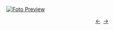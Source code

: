[![Foto Preview](preview/n334.avif)](https://20essentials.github.io/project-000-334)

<div align="center" style="display: flex; justify-content: center;">
  <a  href="https://github.com/20essentials/project-000-333" target="_blank">&#8592;</a>
  &nbsp;&nbsp;
  <a  href="https://github.com/20essentials/project-000-335" target="_blank">&#8594;</a>
</div>
